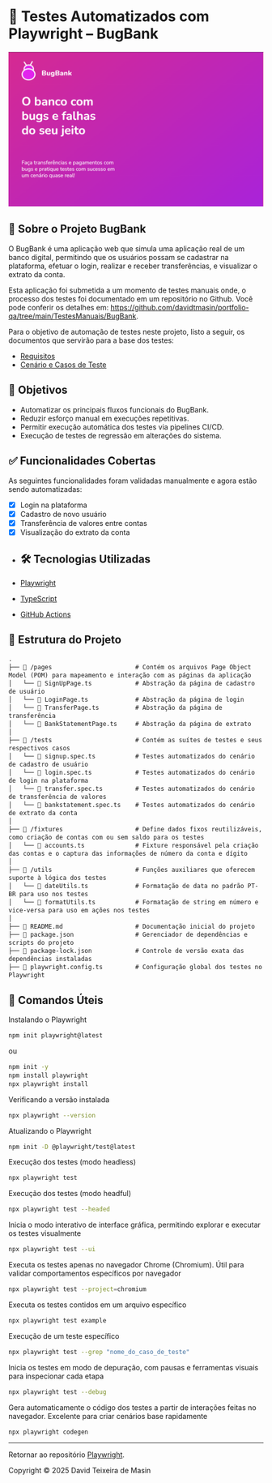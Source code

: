 # 🧪 Testes Automatizados com Playwright – BugBank

<img src="https://github.com/davidtmasin/portfolio-qa/blob/main/.medias/media-bugbank.png">

## 📌 Sobre o Projeto BugBank

O BugBank é uma aplicação web que simula uma aplicação real de um banco digital, permitindo que os usuários possam se cadastrar na plataforma, efetuar o login, realizar e receber transferências, e visualizar o extrato da conta.

Esta aplicação foi submetida a um momento de testes manuais onde, o processo dos testes foi documentado em um repositório no Github. Você pode conferir os detalhes em: https://github.com/davidtmasin/portfolio-qa/tree/main/TestesManuais/BugBank.

Para o objetivo de automação de testes neste projeto, listo a seguir, os documentos que servirão para a base dos testes:

- [Requisitos](https://github.com/davidtmasin/portfolio-qa/blob/main/TestesManuais/BugBank/1-Requisitos-do-Projeto.md)
- [Cenário e Casos de Teste](https://github.com/davidtmasin/portfolio-qa/blob/main/TestesManuais/BugBank/3-Cenarios-e-Casos-de-Teste.md)

## 🎯 Objetivos

- Automatizar os principais fluxos funcionais do BugBank.
- Reduzir esforço manual em execuções repetitivas.
- Permitir execução automática dos testes via pipelines CI/CD.
- Execução de testes de regressão em alterações do sistema.

## ✅ Funcionalidades Cobertas

As seguintes funcionalidades foram validadas manualmente e agora estão sendo automatizadas:

- [x] Login na plataforma
- [x] Cadastro de novo usuário
- [x] Transferência de valores entre contas
- [x] Visualização do extrato da conta

- ## 🛠 Tecnologias Utilizadas

- [Playwright](https://playwright.dev/)
- [TypeScript](https://www.typescriptlang.org/)
- [GitHub Actions](https://docs.github.com/pt/actions)

## 🧪 Estrutura do Projeto

```
.
├── 📁 /pages                       # Contém os arquivos Page Object Model (POM) para mapeamento e interação com as páginas da aplicação
│   └── 🧪 SignUpPage.ts            # Abstração da página de cadastro de usuário
│   └── 🧪 LoginPage.ts             # Abstração da página de login
│   └── 🧪 TransferPage.ts          # Abstração da página de transferência
│   └── 🧪 BankStatementPage.ts     # Abstração da página de extrato
│ 
├── 📁 /tests                       # Contém as suítes de testes e seus respectivos casos
│   └── 🧪 signup.spec.ts           # Testes automatizados do cenário de cadastro de usuário
│   └── 🧪 login.spec.ts            # Testes automatizados do cenário de login na plataforma
│   └── 🧪 transfer.spec.ts         # Testes automatizados do cenário de transferência de valores
│   └── 🧪 bankstatement.spec.ts    # Testes automatizados do cenário de extrato da conta
│
├── 📁 /fixtures                    # Define dados fixos reutilizáveis, como criação de contas com ou sem saldo para os testes 
│   └── 🧪 accounts.ts              # Fixture responsável pela criação das contas e o captura das informações de número da conta e dígito
│
├── 📁 /utils                       # Funções auxiliares que oferecem suporte à lógica dos testes
│   └── 🧪 dateUtils.ts             # Formatação de data no padrão PT-BR para uso nos testes
│   └── 🧪 formatUtils.ts           # Formatação de string em número e vice-versa para uso em ações nos testes
│
├── 📄 README.md                    # Documentação inicial do projeto
├── 📄 package.json                 # Gerenciador de dependências e scripts do projeto
├── 📄 package-lock.json            # Controle de versão exata das dependências instaladas
├── 📄 playwright.config.ts         # Configuração global dos testes no Playwright

```

## 🚀 Comandos Úteis

Instalando o Playwright

```bash
npm init playwright@latest


```

ou

```bash
npm init -y
npm install playwright
npx playwright install


```

Verificando a versão instalada

```bash
npx playwright --version


```

Atualizando o Playwright

```bash
npm init -D @playwright/test@latest


```

Execução dos testes (modo headless)

```bash
npx playwright test


```

Execução dos testes (modo headful)

```bash
npx playwright test --headed


```

Inicia o modo interativo de interface gráfica, permitindo explorar e executar os testes visualmente

```bash
npx playwright test --ui


```

Executa os testes apenas no navegador Chrome (Chromium). Útil para validar comportamentos específicos por navegador

```bash
npx playwright test --project=chromium


```

Executa os testes contidos em um arquivo específico

```bash
npx playwright test example


```

Execução de um teste específico

```bash
npx playwright test --grep "nome_do_caso_de_teste"


```

Inicia os testes em modo de depuração, com pausas e ferramentas visuais para inspecionar cada etapa

```bash
npx playwright test --debug


```

Gera automaticamente o código dos testes a partir de interações feitas no navegador. Excelente para criar cenários base rapidamente

```bash
npx playwright codegen


```

---

Retornar ao repositório [Playwright](https://github.com/davidtmasin/playwright).

Copyright © 2025 David Teixeira de Masin
